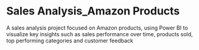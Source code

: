 # Sales Analysis_Amazon Products
A sales analysis project focused on Amazon products, using Power BI to visualize key insights such as sales performance over time, products sold, top performing categories and customer feedback
